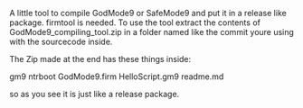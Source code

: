 A little tool to compile GodMode9 or SafeMode9 and put it in a release like package.
firmtool is needed.
To use the tool extract the contents of GodMode9_compiling_tool.zip in a folder named like the commit youre using with the sourcecode inside.

The Zip made at the end has these things inside:

gm9
ntrboot
GodMode9.firm
HelloScript.gm9
readme.md

so as you see it is just like a release package.
